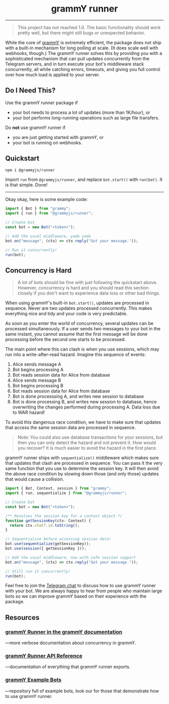 # <h1 align="center">grammY runner</h1>

---

> This project has not reached 1.0. The basic functionality should work pretty well, but there might still bugs or unexpected behavior.

While the core of [grammY](https://github.com/grammyjs/grammY) is extremely efficient, the package does not ship with a built-in mechanism for long polling at scale.
(It does scale well with webhooks, though.)
The grammY runner solves this by providing you with a sophisticated mechanism that can pull updates concurrently from the Telegram servers, and in turn execute your bot's middleware stack concurrently, all while catching errors, timeouts, and giving you full control over how much load is applied to your server.

## Do I Need This?

Use the grammY runner package if

- your bot needs to process a lot of updates (more than 1K/hour), or
- your bot performs long-running operations such as large file transfers.

Do **not** use grammY runner if

- you are just getting started with grammY, or
- your bot is running on webhooks.

## Quickstart

```bash
npm i @grammyjs/runner
```

Import `run` from `@grammyjs/runner`, and replace `bot.start()` with `run(bot)`. It is that simple. Done!

---

Okay okay, here is some example code:

```ts
import { Bot } from "grammy";
import { run } from "@grammyjs/runner";

// Create bot
const bot = new Bot("<token>");

// Add the usual middleware, yada yada
bot.on("message", (ctx) => ctx.reply("Got your message."));

// Run it concurrently!
run(bot);
```

## Concurrency is Hard

> A lot of bots should be fine with just following the quickstart above.
> However, concurrency is hard and you should read this section closely if you don't want to experience data loss or other bad things.

When using grammY's built-in `bot.start()`, updates are processed in sequence.
Never are two updates processed concurrently.
This makes everything nice and tidy and your code is very predictable.

As soon as you enter the world of concurrency, several updates can be processed simultaneously.
If a user sends two messages to your bot in the same instant, you cannot assume that the first message will be done processing before the second one starts to be processed.

The main point where this can clash is when you use sessions, which may run into a write-after-read hazard.
Imagine this sequence of events:

1. Alice sends message A
2. Bot begins processing A
3. Bot reads session data for Alice from database
4. Alice sends message B
5. Bot begins processing B
6. Bot reads session data for Alice from database
7. Bot is done processsing A, and writes new session to database
8. Bot is done processing B, and writes new session to database, hence overwriting the changes performed during processing A.
   Data loss due to WAR hazard!

To avoid this dangerous race condition, we have to make sure that updates that access the same session data are processed in sequence.

> Note: You could also use database transactions for your sessions, but then you can only detect the hazard and not prevent it.
> How would you recover?
> It is much easier to avoid the hazard in the first place.

grammY runner ships with `sequentialize()` middleware which makes sure that updates that clash are processed in sequence.
You can pass it the very same function that you use to determine the session key.
It will then avoid the above race condition by slowing down those (and only those) updates that would cause a collision.

```ts
import { Bot, Context, session } from "grammy";
import { run, sequentialize } from "@grammyjs/runner";

// Create bot
const bot = new Bot("<token>");

/** Resolves the session key for a context object */
function getSessionKey(ctx: Context) {
  return ctx.chat?.id.toString();
}

// Sequentialize before accessing session data!
bot.use(sequentialize(getSessionKey));
bot.use(session({ getSessionKey }));

// Add the usual middleware, now with safe session support
bot.on("message", (ctx) => ctx.reply("Got your message."));

// Still run it concurrently!
run(bot);
```

Feel free to join the [Telegram chat](https://t.me/grammjs) to discuss how to use grammY runner with your bot.
We are always happy to hear from people who maintain large bots so we can improve grammY based on their experience with the package.

## Resources

### [grammY Runner in the grammY documentation](https://grammy.dev/plugins/runner.html)

—more verbose documentation about concurrency in grammY.

### [grammY Runner API Reference](https://doc.deno.land/https/deno.land/x/grammy_runner/mod.ts)

—documentation of everything that grammY runner exports.

### [grammY Example Bots](https://github.com/grammyjs/examples)

—repository full of example bots, look our for those that demonstrate how to use grammY runner.

